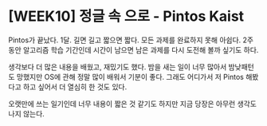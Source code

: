 # [WEEK10] 정글 속 으로 - Pintos Kaist
Pintos가 끝났다. 1달. 길면 길고 짧으면 짧다. 모든 과제를 완료하지 못해 아쉽다. 2주 동안 알고리즘 학습 기간인데 시간이 남으면 남은 과제를 다시 도전해 볼까 싶기도 하다. 

생각보다 더 많은 내용을 배웠고, 재밌기도 했다. 밤을 새는 일이 너무 많아서 밤낮패턴도 망했지만 OS에 관해 정말 많이 배워서 기분이 좋다. 그래도 어디가서 저 Pintos 해봤다고 하고 싶어서 더 열심히 한 것도 있다.

오랫만에 쓰는 일기인데 너무 내용이 짧은 것 같기도 하지만 지금 당장은 아무런 생각도 나지 않는다.